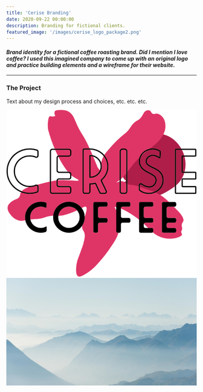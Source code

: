 ```yaml
---
title: 'Cerise Branding'
date: 2020-09-22 00:00:00
description: Branding for fictional clients.
featured_image: '/images/cerise_logo_package2.png'
---
```

#### <i> Brand identity for a fictional coffee roasting brand. Did I mention I love coffee? I used this imagined company to come up with an original logo and practice building elements and a wireframe for their website. </i>

---

### The Project

Text about my design process and choices, etc. etc. etc.

<div class="gallery" data-columns="3">
	<img src="/images/cerise_logo-cherry.png">
	<img src="/images/demo/demo-landscape-2.jpg">
</div>
